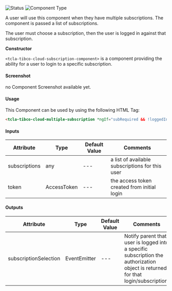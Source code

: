 
![Status][auto] ![Component Type][minor] <!--Component Meta {"created_by":"Auto", "reviewed_by":"Auto", "last_modified_by":"Auto", "comment":"*REMOVE?*"} Component Meta -->


<p>A user will use this component when they have multiple subscriptions. The component is passed a list of subscriptions.

The user must choose a subscription, then the user is logged in against that subscription.</p>




<b>Constructor</b>


<p><code>&lt;tcla-tibco-cloud-subscription-component&gt;</code> is a component providing the ability for a user to login to a specific subscription.</p>



#### Screenshot


no Component Screenshot available yet.

#### Usage


This Component can be used by using the following HTML Tag:

```html
<tcla-tibco-cloud-multiple-subscription *ngIf="subRequired && !loggedIn" [subscriptions]="subscriptions" [token]="token" (subscriptionSelection)="handleLoggedIn($event)"></tcla-tibco-cloud-multiple-subscription>
```

#### Inputs

Attribute | Type | Default Value  | Comments
--- | --- | --- | ---
subscriptions | any | --- | a list of available subscriptions for this user
token | AccessToken | --- | the access token created from initial login

#### Outputs

Attribute | Type | Default Value  | Comments
--- | --- | --- | ---
subscriptionSelection | EventEmitter | --- | Notify parent that user is logged into a specific subscription the authorization object is returned for that login/subscription.


[auto]: https://img.shields.io/badge/Status-auto%20generated-lightgrey.svg?style=flat "auto generated"

[manually]: https://img.shields.io/badge/Status-manually%20created-yellow.svg?style=flat "manually created"

[draft]: https://img.shields.io/badge/Status-draft-red.svg?style=flat "draft"

[review]: https://img.shields.io/badge/Status-need%20review-yellowgreen.svg?style=flat "need review"

[review done]: https://img.shields.io/badge/Status-review%20done-green.svg?style=flat "review done"

[finalized]: https://img.shields.io/badge/Status-finalized-brightgreen.svg?style=flat "finalized"

[top]: https://img.shields.io/badge/Component%20Type-Top-blue.svg?style=flat "top Component"

[major]: https://img.shields.io/badge/Component%20Type-major%20Component-blue.svg?style=flat "major Component"

[minor]: https://img.shields.io/badge/Component%20Type-minor%20Component-blue.svg?style=flat "minor Component"


